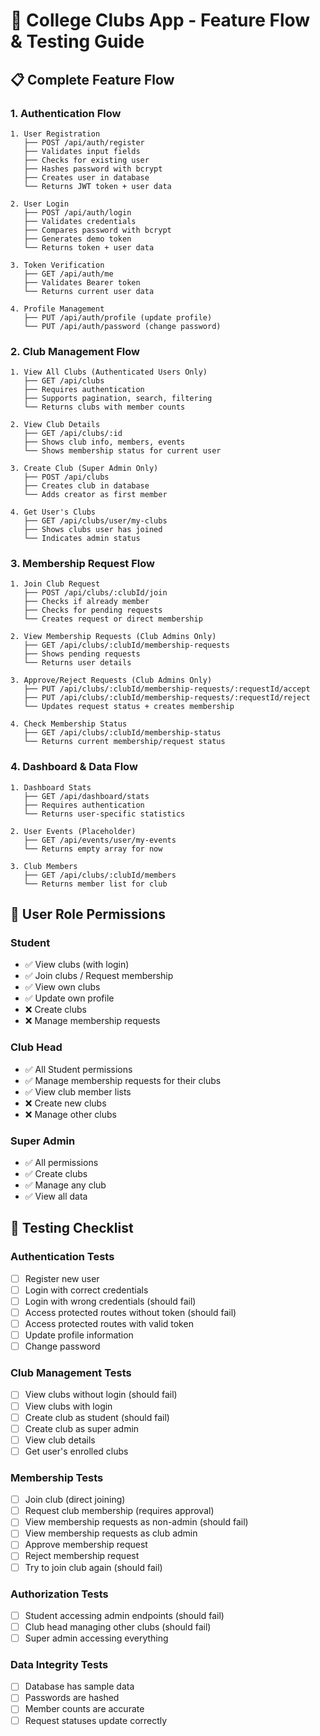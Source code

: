 # 🧪 College Clubs App - Feature Flow & Testing Guide

## 📋 **Complete Feature Flow**

### **1. Authentication Flow**
```
1. User Registration
   ├── POST /api/auth/register
   ├── Validates input fields
   ├── Checks for existing user
   ├── Hashes password with bcrypt
   ├── Creates user in database
   └── Returns JWT token + user data

2. User Login
   ├── POST /api/auth/login
   ├── Validates credentials
   ├── Compares password with bcrypt
   ├── Generates demo token
   └── Returns token + user data

3. Token Verification
   ├── GET /api/auth/me
   ├── Validates Bearer token
   └── Returns current user data

4. Profile Management
   ├── PUT /api/auth/profile (update profile)
   └── PUT /api/auth/password (change password)
```

### **2. Club Management Flow**
```
1. View All Clubs (Authenticated Users Only)
   ├── GET /api/clubs
   ├── Requires authentication
   ├── Supports pagination, search, filtering
   └── Returns clubs with member counts

2. View Club Details
   ├── GET /api/clubs/:id
   ├── Shows club info, members, events
   └── Shows membership status for current user

3. Create Club (Super Admin Only)
   ├── POST /api/clubs
   ├── Creates club in database
   └── Adds creator as first member

4. Get User's Clubs
   ├── GET /api/clubs/user/my-clubs
   ├── Shows clubs user has joined
   └── Indicates admin status
```

### **3. Membership Request Flow**
```
1. Join Club Request
   ├── POST /api/clubs/:clubId/join
   ├── Checks if already member
   ├── Checks for pending requests
   └── Creates request or direct membership

2. View Membership Requests (Club Admins Only)
   ├── GET /api/clubs/:clubId/membership-requests
   ├── Shows pending requests
   └── Returns user details

3. Approve/Reject Requests (Club Admins Only)
   ├── PUT /api/clubs/:clubId/membership-requests/:requestId/accept
   ├── PUT /api/clubs/:clubId/membership-requests/:requestId/reject
   └── Updates request status + creates membership

4. Check Membership Status
   ├── GET /api/clubs/:clubId/membership-status
   └── Returns current membership/request status
```

### **4. Dashboard & Data Flow**
```
1. Dashboard Stats
   ├── GET /api/dashboard/stats
   ├── Requires authentication
   └── Returns user-specific statistics

2. User Events (Placeholder)
   ├── GET /api/events/user/my-events
   └── Returns empty array for now

3. Club Members
   ├── GET /api/clubs/:clubId/members
   └── Returns member list for club
```

## 🎯 **User Role Permissions**

### **Student**
- ✅ View clubs (with login)
- ✅ Join clubs / Request membership
- ✅ View own clubs
- ✅ Update own profile
- ❌ Create clubs
- ❌ Manage membership requests

### **Club Head**
- ✅ All Student permissions
- ✅ Manage membership requests for their clubs
- ✅ View club member lists
- ❌ Create new clubs
- ❌ Manage other clubs

### **Super Admin**
- ✅ All permissions
- ✅ Create clubs
- ✅ Manage any club
- ✅ View all data

## 🧪 **Testing Checklist**

### **Authentication Tests**
- [ ] Register new user
- [ ] Login with correct credentials
- [ ] Login with wrong credentials (should fail)
- [ ] Access protected routes without token (should fail)
- [ ] Access protected routes with valid token
- [ ] Update profile information
- [ ] Change password

### **Club Management Tests**
- [ ] View clubs without login (should fail)
- [ ] View clubs with login
- [ ] Create club as student (should fail)
- [ ] Create club as super admin
- [ ] View club details
- [ ] Get user's enrolled clubs

### **Membership Tests**
- [ ] Join club (direct joining)
- [ ] Request club membership (requires approval)
- [ ] View membership requests as non-admin (should fail)
- [ ] View membership requests as club admin
- [ ] Approve membership request
- [ ] Reject membership request
- [ ] Try to join club again (should fail)

### **Authorization Tests**
- [ ] Student accessing admin endpoints (should fail)
- [ ] Club head managing other clubs (should fail)
- [ ] Super admin accessing everything

### **Data Integrity Tests**
- [ ] Database has sample data
- [ ] Passwords are hashed
- [ ] Member counts are accurate
- [ ] Request statuses update correctly
